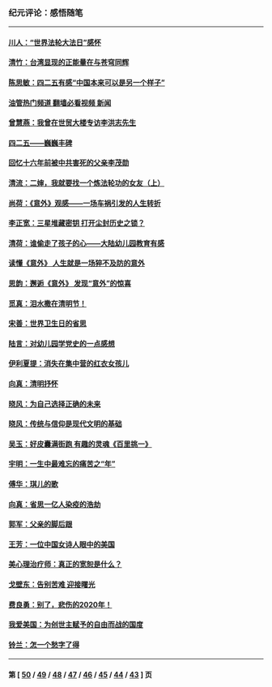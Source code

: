 ### 纪元评论：感悟随笔
---
#### [川人：“世界法轮大法日”感怀](../../pages/nsc1035/n12932771.md?05110330) 
#### [清竹：台湾显现的正能量在与苍穹同辉](../../pages/nsc1035/n12928084.md?05110330) 
#### [陈思敏：四二五有感“中国本来可以是另一个样子”](../../pages/nsc1035/n12902318.md?05110330) 
#### [油管热门频道 翻墙必看视频 新闻](ok?05110330)
#### [曾慧燕：我曾在世贸大楼专访李洪志先生](../../pages/nsc1035/n12898729.md?05110330) 
#### [四二五——巍巍丰碑](../../pages/nsc1035/n12893609.md?05110330) 
#### [回忆十六年前被中共害死的父亲李茂勋](../../pages/nsc1035/n12880270.md?05110330) 
#### [清流：二婶，我就要找一个炼法轮功的女友（上）](../../pages/nsc1035/n12879174.md?05110330) 
#### [尚荷：《意外》观感——一场车祸引发的人生转折](../../pages/nsc1035/n12877867.md?05110330) 
#### [李正宽：三星堆藏密钥 打开尘封历史之锁？](../../pages/nsc1035/n12877650.md?05110330) 
#### [清荷：谁偷走了孩子的心——大陆幼儿园教育有感](../../pages/nsc1035/n12871130.md?05110330) 
#### [读懂《意外》 人生就是一场猝不及防的意外](../../pages/nsc1035/n12869689.md?05110330) 
#### [思韵：邂逅《意外》 发现“意外”的惊喜](../../pages/nsc1035/n12862144.md?05110330) 
#### [觅真：泪水撒在清明节！](../../pages/nsc1035/n12857953.md?05110330) 
#### [宋善：世界卫生日的省思](../../pages/nsc1035/n12855911.md?05110330) 
#### [陆言：对幼儿园学党史的一点感想](../../pages/nsc1035/n12851128.md?05110330) 
#### [伊利夏提：消失在集中营的红衣女孩儿](../../pages/nsc1035/n12848360.md?05110330) 
#### [向真：清明抒怀](../../pages/nsc1035/n12848172.md?05110330) 
#### [晓风：为自己选择正确的未来](../../pages/nsc1035/n12778898.md?05110330) 
#### [晓风：传统与信仰是现代文明的基础](../../pages/nsc1035/n12762161.md?05110330) 
#### [吴玉：好皮囊满街跑 有趣的灵魂《百里挑一》](../../pages/nsc1035/n12760835.md?05110330) 
#### [宇明：一生中最难忘的痛苦之“年”](../../pages/nsc1035/n12757663.md?05110330) 
#### [傅华：琪儿的歌](../../pages/nsc1035/n12746849.md?05110330) 
#### [向真：省思一亿人染疫的浩劫](../../pages/nsc1035/n12714820.md?05110330) 
#### [郭军：父亲的脚后跟](../../pages/nsc1035/n12709210.md?05110330) 
#### [王芳：一位中国女诗人眼中的美国](../../pages/nsc1035/n12701160.md?05110330) 
#### [美心理治疗师：真正的宽恕是什么？](../../pages/nsc1035/n12678354.md?05110330) 
#### [戈壁东：告别苦难 迎接曙光](../../pages/nsc1035/n12661413.md?05110330) 
#### [费良勇：别了，悲伤的2020年！](../../pages/nsc1035/n12661266.md?05110330) 
#### [我爱美国：为创世主赋予的自由而战的国度](../../pages/nsc1035/n12651996.md?05110330) 
#### [铃兰：怎一个愁字了得](../../pages/nsc1035/n12650436.md?05110330) 

---
#### 第 [ [50](./50.md?05110330) / [49](./49.md?05110330) / [48](./48.md?05110330) / [47](./47.md?05110330) / [46](./46.md?05110330) / [45](./45.md?05110330) / [44](./44.md?05110330) / [43](./43.md?05110330) ] 页
